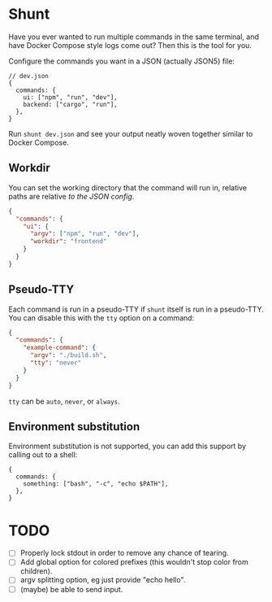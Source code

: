 # Shunt

Have you ever wanted to run multiple commands in the same terminal, and have
Docker Compose style logs come out? Then this is the tool for you.

Configure the commands you want in a JSON (actually JSON5) file:

```json5
// dev.json
{
  commands: {
    ui: ["npm", "run", "dev"],
    backend: ["cargo", "run"],
  },
}
```

Run `shunt dev.json` and see your output neatly woven together similar to
Docker Compose.

## Workdir

You can set the working directory that the command will run in, relative paths
are relative _to the JSON config_.

```json
{
  "commands": {
    "ui": {
      "argv": ["npm", "run", "dev"],
      "workdir": "frontend"
    }
  }
}
```

## Pseudo-TTY

Each command is run in a pseudo-TTY if `shunt` itself is run in a pseudo-TTY.
You can disable this with the `tty` option on a command:

```json
{
  "commands": {
    "example-command": {
      "argv": "./build.sh",
      "tty": "never"
    }
  }
}
```

`tty` can be `auto`, `never`, or `always`.

## Environment substitution

Environment substitution is not supported, you can add this support by calling
out to a shell:

```json5
{
  commands: {
    something: ["bash", "-c", "echo $PATH"],
  },
}
```

# TODO

- [ ] Properly lock stdout in order to remove any chance of tearing.
- [ ] Add global option for colored prefixes (this wouldn't stop color from
      children).
- [ ] argv splitting option, eg just provide "echo hello".
- [ ] (maybe) be able to send input.
